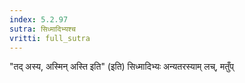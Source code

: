 ```yaml
---
index: 5.2.97
sutra: सिध्मादिभ्यश्च
vritti: full_sutra
---
```


"तद्  अस्य, अस्मिन् अस्ति इति" (इति) सिध्मादिभ्यः अन्यतरस्याम् लच्, मतुँप्